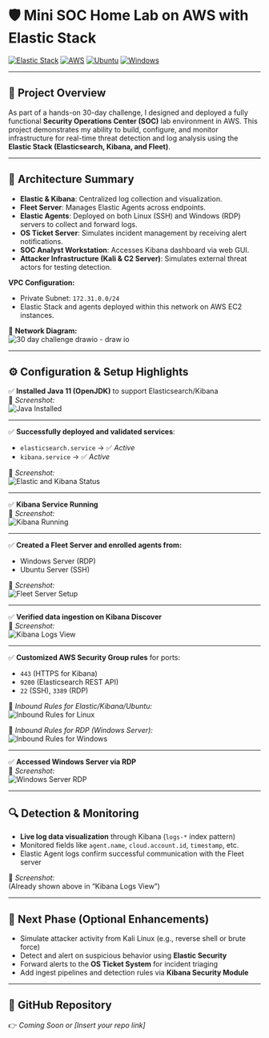 # 🛡️ Mini SOC Home Lab on AWS with Elastic Stack

[![Elastic Stack](https://img.shields.io/badge/Elastic--Stack-7.17+-blue?logo=elastic)](https://www.elastic.co/)
[![AWS](https://img.shields.io/badge/Hosted%20on-AWS-FF9900?logo=amazon-aws&logoColor=white)](https://aws.amazon.com/)
[![Ubuntu](https://img.shields.io/badge/Linux-Ubuntu%2020.04-E95420?logo=ubuntu)](https://ubuntu.com/)
[![Windows](https://img.shields.io/badge/Windows-Server%202022-0078D6?logo=windows)](https://www.microsoft.com/)

---

## 🔧 Project Overview
As part of a hands-on 30-day challenge, I designed and deployed a fully functional **Security Operations Center (SOC)** lab environment in AWS. This project demonstrates my ability to build, configure, and monitor infrastructure for real-time threat detection and log analysis using the **Elastic Stack (Elasticsearch, Kibana, and Fleet)**.

---

## 🧩 Architecture Summary
- **Elastic & Kibana**: Centralized log collection and visualization.
- **Fleet Server**: Manages Elastic Agents across endpoints.
- **Elastic Agents**: Deployed on both Linux (SSH) and Windows (RDP) servers to collect and forward logs.
- **OS Ticket Server**: Simulates incident management by receiving alert notifications.
- **SOC Analyst Workstation**: Accesses Kibana dashboard via web GUI.
- **Attacker Infrastructure (Kali & C2 Server)**: Simulates external threat actors for testing detection.

**VPC Configuration:**
- Private Subnet: `172.31.0.0/24`
- Elastic Stack and agents deployed within this network on AWS EC2 instances.

📌 **Network Diagram:**  
![30 day challenge drawio - draw io](https://github.com/user-attachments/assets/99405748-db0b-4dff-95fe-74e35777c400)

---

## ⚙️ Configuration & Setup Highlights

✅ **Installed Java 11 (OpenJDK)** to support Elasticsearch/Kibana  
📌 *Screenshot:*  
![Java Installed](Java%20installed%20as%20the%20requirement%20to%20install%20elastic%20and%20kibana.png)

---

✅ **Successfully deployed and validated services**:
- `elasticsearch.service` → ✅ *Active*
- `kibana.service` → ✅ *Active*

📌 *Screenshot:*  
![Elastic and Kibana Status](Elastic%20and%20Kibana%20installed%20and%20running.png)

---

✅ **Kibana Service Running**  
📌 *Screenshot:*  
![Kibana Running](Kibana%20installed%20and%20runing.png)

---

✅ **Created a Fleet Server and enrolled agents from:**
- Windows Server (RDP)
- Ubuntu Server (SSH)

📌 *Screenshot:*  
![Fleet Server Setup](Agents%20-%20Fleet%20-%20Elastic.png)

---

✅ **Verified data ingestion on Kibana Discover**  
📌 *Screenshot:*  
![Kibana Logs View](Discover%20-%20Elastic%20logs.png)

---

✅ **Customized AWS Security Group rules** for ports:  
- `443` (HTTPS for Kibana)  
- `9200` (Elasticsearch REST API)  
- `22` (SSH), `3389` (RDP)

📌 *Inbound Rules for Elastic/Kibana/Ubuntu:*  
![Inbound Rules for Linux](ModifyInboundSecurityGroupRules%20_%20EC2%20_%20us-east-1.png)

📌 *Inbound Rules for RDP (Windows Server):*  
![Inbound Rules for Windows](ModifyInboundSecurityGroupRules%20_%20EC2%20_%20us-east-1_RDP.png)

---

✅ **Accessed Windows Server via RDP**  
📌 *Screenshot:*  
![Windows Server RDP](Remote%20Desktop%20Connection.png)

---

## 🔍 Detection & Monitoring
- **Live log data visualization** through Kibana (`logs-*` index pattern)
- Monitored fields like `agent.name`, `cloud.account.id`, `timestamp`, etc.
- Elastic Agent logs confirm successful communication with the Fleet server

📌 *Screenshot:*  
(Already shown above in “Kibana Logs View”)

---

## 🧪 Next Phase (Optional Enhancements)
- Simulate attacker activity from Kali Linux (e.g., reverse shell or brute force)
- Detect and alert on suspicious behavior using **Elastic Security**
- Forward alerts to the **OS Ticket System** for incident triaging
- Add ingest pipelines and detection rules via **Kibana Security Module**

---

## 📁 GitHub Repository
👉 _Coming Soon or [Insert your repo link]_

